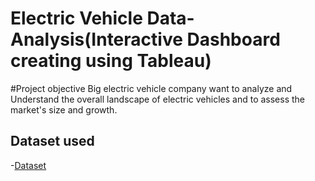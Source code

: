 # Electric Vehicle Data-Analysis(Interactive Dashboard creating using Tableau)
#Project objective 
Big electric vehicle company want to analyze and Understand the overall landscape of electric vehicles and to assess the market's size and growth.
## Dataset used
-<a href ="https://github.com/amitbhowate/Data-Analysis-Dashboard/blob/main/electric%20vehical.xlsb">Dataset</a>

